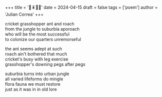 +++
title = '🦗🪳🐜🦗'
date = 2024-04-15
draft = false
tags = ['poem']
author = 'Julian Correa'
+++

cricket grasshopper ant and roach\
from the jungle to suburbia aporoach\
who will be the most successful\
to colonize our quarters unremorseful

the ant seems adept at such\
roach ain't bothered that much\
cricket's busy with leg exercise\
grasshopper's downing pegs after pegs

suburbia turns into urban jungle\
all varied lifeforms do mingle\
flora fauna we must restore\
just as it was in in old lore